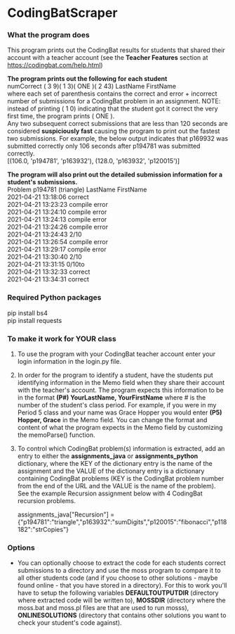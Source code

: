 # CodingBatScraper

### What the program does

This program prints out the CodingBat results for students that shared their account with a teacher account (see the **Teacher Features** section at https://codingbat.com/help.html)

**The program prints out the following for each student**\
   numCorrect ( 3  9)( 1  3)( ONE )( 2 43) LastName FirstName\
where each set of parenthesis contains the correct and error + incorrect number of submissions for a CodingBat problem in an assignment. NOTE: instead of printing ( 1  0) indicating that the student got it correct the very first time, the program prints ( ONE ).\
Any two subsequent correct submissions that are less than 120 seconds are considered **suspiciously fast** causing the program to print out the fastest two submissions. For example, the below output indicates that p169932 was submitted correctly only 106 seconds after p194781 was submitted correctly.\
  [(106.0, 'p194781', 'p163932'), (128.0, 'p163932', 'p120015')]

**The program will also print out the detailed submission information for a student's submissions.**\
  Problem p194781 (triangle) LastName FirstName\
    2021-04-21 13:18:06  correct\
    2021-04-21 13:23:23  compile error\
    2021-04-21 13:24:10  compile error\
    2021-04-21 13:24:13  compile error\
    2021-04-21 13:24:26  compile error\
    2021-04-21 13:24:43  2/10\
    2021-04-21 13:26:54  compile error\
    2021-04-21 13:29:17  compile error\
    2021-04-21 13:30:40  2/10\
    2021-04-21 13:31:15  0/10to\
    2021-04-21 13:32:33  correct\
    2021-04-21 13:34:31  correct
    
### Required Python packages
  pip install bs4\
  pip install requests

### To make it work for YOUR class
1. To use the program with your CodingBat teacher account enter your login information in the login.py file.
2. In order for the program to identify a student, have the students put identifying information in the Memo field when they share their account with the teacher's account. The program expects this information to be in the format **(P#) YourLastName, YourFirstName** where # is the number of the student's class period. For example, if you were in my Period 5 class and your name was Grace Hopper you would enter **(P5) Hopper, Grace** in the Memo field. You can change the format and content of what the program expects in the Memo field by customizing the memoParse() function.
3. To control which CodingBat problem(s) information is extracted, add an entry to either the **assignments_java** or **assignments_python** dictionary, where the KEY of the dictionary entry is the name of the assignment and the VALUE of the dictionary entry is a dictionary containing CodingBat problems (KEY is the CodingBat problem number from the end of the URL and the VALUE is the name of the problem). See the example Recursion assignment below with 4 CodingBat recursion problems.

   assignments_java["Recursion"] = {"p194781":"triangle","p163932":"sumDigits","p120015":"fibonacci","p118182":"strCopies"}

### Options
* You can optionally choose to extract the code for each students correct submissions to a directory and use the moss program to compare it to all other students code (and if you choose to other solutions - maybe found online - that you have stored in a directory). For this to work you'll have to setup the following variables **DEFAULTOUTPUTDIR** (directory where extracted code will be written to), **MOSSDIR** (directory where the moss.bat and moss.pl files are that are used to run mosss), **ONLINESOLUTIONS** (directory that contains other solutions you want to check your student's code against).

